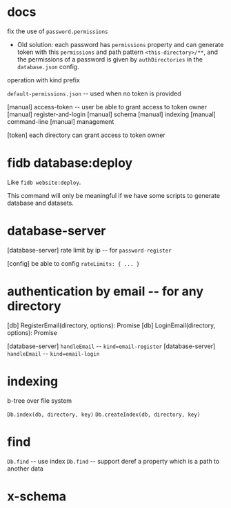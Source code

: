 # docs

fix the use of `password.permissions`

- Old solution: each password has `permissions` property
  and can generate token with this `permissions` and path pattern `<this-directory>/**`,
  and the permissions of a password is given by `authDirectories` in the `database.json` config.

operation with kind prefix

`default-permissions.json` -- used when no token is provided

[manual] access-token -- user be able to grant access to token owner
[manual] register-and-login
[manual] schema
[manual] indexing
[manual] command-line
[manual] management

[token] each directory can grant access to token owner

# fidb database:deploy

Like `fidb website:deploy`.

This command will only be meaningful
if we have some scripts to generate database and datasets.

# database-server

[database-server] rate limit by ip -- for `password-register`

[config] be able to config `rateLimits: { ... }`

# authentication by email -- for any directory

[db] RegisterEmail(directory, options): Promise<void>
[db] LoginEmail(directory, options): Promise<Token>

[database-server] `handleEmail` -- `kind=email-register`
[database-server] `handleEmail` -- `kind=email-login`

# indexing

b-tree over file system

`Db.index(db, directory, key)`
`Db.createIndex(db, directory, key)`

# find

`Db.find` -- use index
`Db.find` -- support deref a property which is a path to another data

# x-schema

